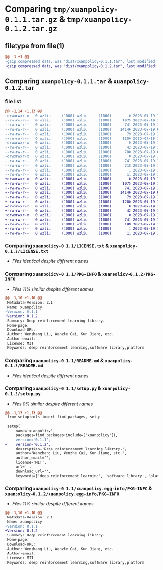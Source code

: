 # Comparing `tmp/xuanpolicy-0.1.1.tar.gz` & `tmp/xuanpolicy-0.1.2.tar.gz`

## filetype from file(1)

```diff
@@ -1 +1 @@
-gzip compressed data, was "dist/xuanpolicy-0.1.1.tar", last modified: Fri May 19 15:11:33 2023, max compression
+gzip compressed data, was "dist/xuanpolicy-0.1.2.tar", last modified: Fri May 19 15:24:40 2023, max compression
```

## Comparing `xuanpolicy-0.1.1.tar` & `xuanpolicy-0.1.2.tar`

### file list

```diff
@@ -1,14 +1,13 @@
-drwxrwxr-x   0 wzliu     (1000) wzliu     (1000)        0 2023-05-19 15:11:33.000000 xuanpolicy-0.1.1/
--rw-rw-r--   0 wzliu     (1000) wzliu     (1000)     1075 2023-05-19 14:11:29.000000 xuanpolicy-0.1.1/LICENSE.txt
--rw-rw-r--   0 wzliu     (1000) wzliu     (1000)      741 2023-05-19 15:11:33.000000 xuanpolicy-0.1.1/PKG-INFO
--rw-rw-r--   0 wzliu     (1000) wzliu     (1000)    14146 2023-05-19 09:59:23.000000 xuanpolicy-0.1.1/README.md
--rw-rw-r--   0 wzliu     (1000) wzliu     (1000)       79 2023-05-19 15:11:33.000000 xuanpolicy-0.1.1/setup.cfg
--rw-rw-r--   0 wzliu     (1000) wzliu     (1000)     1200 2023-05-19 15:11:20.000000 xuanpolicy-0.1.1/setup.py
-drwxrwxr-x   0 wzliu     (1000) wzliu     (1000)        0 2023-05-19 15:11:33.000000 xuanpolicy-0.1.1/xuanpolicy/
--rw-rw-r--   0 wzliu     (1000) wzliu     (1000)       42 2023-05-19 15:09:59.000000 xuanpolicy-0.1.1/xuanpolicy/__init__.py
--rw-rw-r--   0 wzliu     (1000) wzliu     (1000)      780 2023-05-19 09:59:23.000000 xuanpolicy-0.1.1/xuanpolicy/main.py
-drwxrwxr-x   0 wzliu     (1000) wzliu     (1000)        0 2023-05-19 15:11:33.000000 xuanpolicy-0.1.1/xuanpolicy.egg-info/
--rw-rw-r--   0 wzliu     (1000) wzliu     (1000)      741 2023-05-19 15:11:33.000000 xuanpolicy-0.1.1/xuanpolicy.egg-info/PKG-INFO
--rw-rw-r--   0 wzliu     (1000) wzliu     (1000)      218 2023-05-19 15:11:33.000000 xuanpolicy-0.1.1/xuanpolicy.egg-info/SOURCES.txt
--rw-rw-r--   0 wzliu     (1000) wzliu     (1000)        1 2023-05-19 15:11:33.000000 xuanpolicy-0.1.1/xuanpolicy.egg-info/dependency_links.txt
--rw-rw-r--   0 wzliu     (1000) wzliu     (1000)       11 2023-05-19 15:11:33.000000 xuanpolicy-0.1.1/xuanpolicy.egg-info/top_level.txt
+drwxrwxr-x   0 wzliu     (1000) wzliu     (1000)        0 2023-05-19 15:24:40.000000 xuanpolicy-0.1.2/
+-rw-rw-r--   0 wzliu     (1000) wzliu     (1000)     1075 2023-05-19 14:11:29.000000 xuanpolicy-0.1.2/LICENSE.txt
+-rw-rw-r--   0 wzliu     (1000) wzliu     (1000)      741 2023-05-19 15:24:40.000000 xuanpolicy-0.1.2/PKG-INFO
+-rw-rw-r--   0 wzliu     (1000) wzliu     (1000)    14146 2023-05-19 09:59:23.000000 xuanpolicy-0.1.2/README.md
+-rw-rw-r--   0 wzliu     (1000) wzliu     (1000)       79 2023-05-19 15:24:40.000000 xuanpolicy-0.1.2/setup.cfg
+-rw-rw-r--   0 wzliu     (1000) wzliu     (1000)     1200 2023-05-19 15:24:33.000000 xuanpolicy-0.1.2/setup.py
+drwxrwxr-x   0 wzliu     (1000) wzliu     (1000)        0 2023-05-19 15:24:40.000000 xuanpolicy-0.1.2/xuanpolicy/
+-rw-rw-r--   0 wzliu     (1000) wzliu     (1000)       42 2023-05-19 15:09:59.000000 xuanpolicy-0.1.2/xuanpolicy/__init__.py
+drwxrwxr-x   0 wzliu     (1000) wzliu     (1000)        0 2023-05-19 15:24:40.000000 xuanpolicy-0.1.2/xuanpolicy.egg-info/
+-rw-rw-r--   0 wzliu     (1000) wzliu     (1000)      741 2023-05-19 15:24:40.000000 xuanpolicy-0.1.2/xuanpolicy.egg-info/PKG-INFO
+-rw-rw-r--   0 wzliu     (1000) wzliu     (1000)      199 2023-05-19 15:24:40.000000 xuanpolicy-0.1.2/xuanpolicy.egg-info/SOURCES.txt
+-rw-rw-r--   0 wzliu     (1000) wzliu     (1000)        1 2023-05-19 15:24:40.000000 xuanpolicy-0.1.2/xuanpolicy.egg-info/dependency_links.txt
+-rw-rw-r--   0 wzliu     (1000) wzliu     (1000)       11 2023-05-19 15:24:40.000000 xuanpolicy-0.1.2/xuanpolicy.egg-info/top_level.txt
```

### Comparing `xuanpolicy-0.1.1/LICENSE.txt` & `xuanpolicy-0.1.2/LICENSE.txt`

 * *Files identical despite different names*

### Comparing `xuanpolicy-0.1.1/PKG-INFO` & `xuanpolicy-0.1.2/PKG-INFO`

 * *Files 11% similar despite different names*

```diff
@@ -1,10 +1,10 @@
 Metadata-Version: 2.1
 Name: xuanpolicy
-Version: 0.1.1
+Version: 0.1.2
 Summary: Deep reinforcement learning library.
 Home-page: 
 Download-URL: 
 Author: Wenzhang Liu, Wenzhe Cai, Kun Jiang, etc.
 Author-email: 
 License: MIT
 Keywords: deep reinforcement learning,software library,platform
```

### Comparing `xuanpolicy-0.1.1/README.md` & `xuanpolicy-0.1.2/README.md`

 * *Files identical despite different names*

### Comparing `xuanpolicy-0.1.1/setup.py` & `xuanpolicy-0.1.2/setup.py`

 * *Files 0% similar despite different names*

```diff
@@ -1,13 +1,13 @@
 from setuptools import find_packages, setup
 
 setup(
     name='xuanpolicy',
     packages=find_packages(include=['xuanpolicy']),
-    version='0.1.1',
+    version='0.1.2',
     description='Deep reinforcement learning library.',
     author='Wenzhang Liu, Wenzhe Cai, Kun Jiang, etc.',
     author_email='',
     license='MIT',
     url='',
     download_url='',
     keywords=['deep reinforcement learning', 'software library', 'platform'],
```

### Comparing `xuanpolicy-0.1.1/xuanpolicy.egg-info/PKG-INFO` & `xuanpolicy-0.1.2/xuanpolicy.egg-info/PKG-INFO`

 * *Files 11% similar despite different names*

```diff
@@ -1,10 +1,10 @@
 Metadata-Version: 2.1
 Name: xuanpolicy
-Version: 0.1.1
+Version: 0.1.2
 Summary: Deep reinforcement learning library.
 Home-page: 
 Download-URL: 
 Author: Wenzhang Liu, Wenzhe Cai, Kun Jiang, etc.
 Author-email: 
 License: MIT
 Keywords: deep reinforcement learning,software library,platform
```

